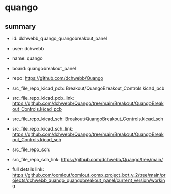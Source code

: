 # quango
 
## summary 
* id: dchwebb_quango_quangobreakout_panel
* user: dchwebb
* name: quango
* board: quangobreakout_panel
* repo: https://github.com/dchwebb/Quango
* src_file_repo_kicad_pcb: Breakout/QuangoBreakout_Controls.kicad_pcb
* src_file_repo_kicad_pcb_link: https://github.com/dchwebb/Quango/tree/main/Breakout/QuangoBreakout_Controls.kicad_pcb
* src_file_repo_kicad_sch: Breakout/QuangoBreakout_Controls.kicad_sch
* src_file_repo_kicad_sch_link: https://github.com/dchwebb/Quango/tree/main/Breakout/QuangoBreakout_Controls.kicad_sch

* src_file_repo_sch: 
* src_file_repo_sch_link: https://github.com/dchwebb/Quango/tree/main/
* full details link: https://github.com/oomlout/oomlout_oomp_project_bot_v_2/tree/main/projects/dchwebb_quango_quangobreakout_panel/current_version/working  






